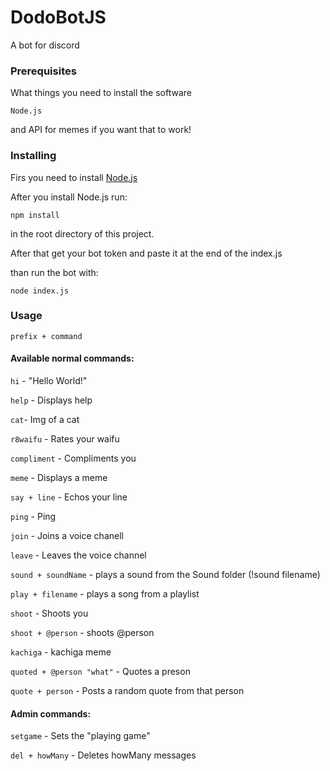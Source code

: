 # DodoBotJS
A bot for discord

### Prerequisites

What things you need to install the software

```
Node.js
```
and API for memes if you want that to work!

### Installing

Firs you need to install [Node.js](https://nodejs.org/)

After you install Node.js run:

```
npm install
```
in the root directory of this project.

After that get your bot token and paste it at the end of the index.js

than run the bot with:

```
node index.js
```

### Usage

```
prefix + command
```

#### Available normal commands:
```hi``` - "Hello World!"

```help``` - Displays help

```cat```- Img of a cat

```r8waifu``` - Rates your waifu

```compliment``` - Compliments you

```meme``` - Displays a meme

```say + line``` - Echos your line

```ping``` - Ping

```join``` - Joins a voice chanell

```leave``` - Leaves the voice channel

```sound + soundName``` - plays a sound from the Sound folder (!sound filename)

```play + filename``` - plays a song from a playlist

```shoot``` - Shoots you

```shoot + @person``` - shoots @person

```kachiga``` - kachiga meme

```quoted + @person "what"``` - Quotes a preson

```quote + person``` - Posts a random quote from that person

#### Admin commands: 

```setgame``` - Sets the "playing game"

```del + howMany``` - Deletes howMany messages

